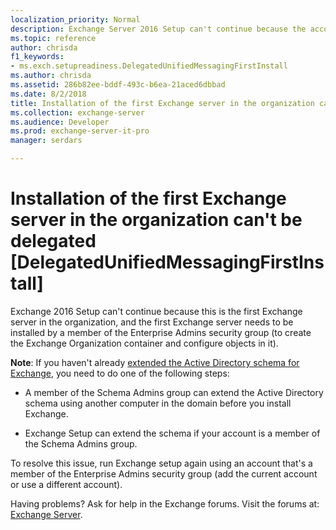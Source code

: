 ```yaml
---
localization_priority: Normal
description: Exchange Server 2016 Setup can't continue because the account doesn't have permission to install the first Exchange server in the organization.
ms.topic: reference
author: chrisda
f1_keywords:
- ms.exch.setupreadiness.DelegatedUnifiedMessagingFirstInstall
ms.author: chrisda
ms.assetid: 286b82ee-bddf-493c-b6ea-21aced6dbbad
ms.date: 8/2/2018
title: Installation of the first Exchange server in the organization can't be delegated [DelegatedUnifiedMessagingFirstInstall]
ms.collection: exchange-server
ms.audience: Developer
ms.prod: exchange-server-it-pro
manager: serdars

---
```


# Installation of the first Exchange server in the organization can't be delegated [DelegatedUnifiedMessagingFirstInstall]

Exchange 2016 Setup can't continue because this is the first Exchange server in the organization, and the first Exchange server needs to be installed by a member of the Enterprise Admins security group (to create the Exchange Organization container and configure objects in it).
  
**Note**: If you haven't already [extended the Active Directory schema for Exchange](../prepare-ad-and-domains.md#step-1-extend-the-active-directory-schema), you need to do one of the following steps:

- A member of the Schema Admins group can extend the Active Directory schema using another computer in the domain before you install Exchange.

- Exchange Setup can extend the schema if your account is a member of the Schema Admins group.

To resolve this issue, run Exchange setup again using an account that's a member of the Enterprise Admins security group (add the current account or use a different account).
  
Having problems? Ask for help in the Exchange forums. Visit the forums at: [Exchange Server](https://go.microsoft.com/fwlink/p/?linkId=60612).

